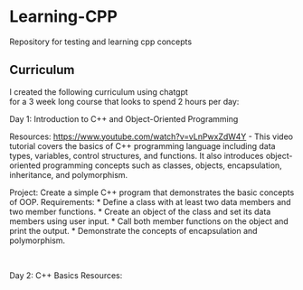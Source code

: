 # Learning-CPP
Repository for testing and learning cpp concepts

## Curriculum

I created the following curriculum using chatgpt 
<br>for a 3 week long course that looks to spend 2 hours per day:<br>

Day 1: Introduction to C++ and Object-Oriented Programming

Resources:
https://www.youtube.com/watch?v=vLnPwxZdW4Y - This video tutorial covers the basics of C++ programming language including data types, variables, control structures, and functions.
It also introduces object-oriented programming concepts such as classes, objects, encapsulation, inheritance, and polymorphism.



Project: 
Create a simple C++ program that demonstrates the basic concepts of OOP.
Requirements:
    * Define a class with at least two data members and two member functions.
    * Create an object of the class and set its data members using user input.
    * Call both member functions on the object and print the output.
    * Demonstrate the concepts of encapsulation and polymorphism.

<br>

Day 2: C++ Basics
Resources: 
